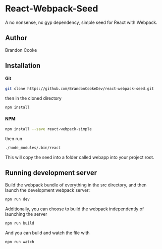# React-Webpack-Seed
A no nonsense, no gyp dependency, simple seed for React with Webpack.

## Author
Brandon Cooke

## Installation

#### Git
```bash
git clone https://github.com/BrandonCookeDev/react-webpack-seed.git
```
then in the cloned directory
```bash
npm install
```

#### NPM
```bash
npm install --save react-webpack-simple
```
then run
```bash
./node_modules/.bin/react
```
This will copy the seed into a folder called webapp into your project root.

## Running development server
Build the webpack bundle of everything in the src directory, 
and then launch the development webpack server:
```bash
npm run dev
```

Additionally, you can choose to build the webpack independently of launching the server
```bash
npm run build
```

And you can build and watch the file with 
```bash
npm run watch
```
